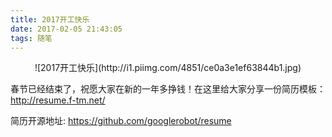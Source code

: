 ```yaml
---
title: 2017开工快乐
date: 2017-02-05 21:43:05
tags: 随笔
---
```

<center>![2017开工快乐](http://i1.piimg.com/4851/ce0a3e1ef63844b1.jpg)</center>

春节已经结束了，祝愿大家在新的一年多挣钱！在这里给大家分享一份简历模板：
http://resume.f-tm.net/

简历开源地址:
<https://github.com/googlerobot/resume>